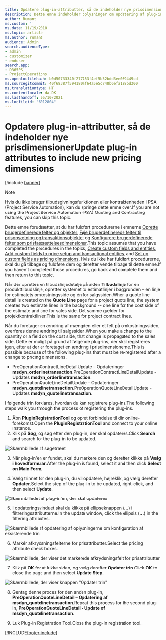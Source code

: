 ```yaml
---
title: Opdatere plug-in-attributter, så de indeholder nye prisdimensioner
description: Dette emne indeholder oplysninger om opdatering af plug-in-attributter til prisdimensioner.
author: Rumant
ms.custom: ''
ms.date: 11/19/2018
ms.topic: article
ms.author: rumant
audience: Admin
search.audienceType:
- admin
- customizer
- enduser
search.app:
- D365PS
- ProjectOperations
ms.openlocfilehash: b0d50733340f277453f4ef5b52bdd3ee089449cd
ms.sourcegitcommit: 40f68387f594180af64a5e5c748b6efa188bd300
ms.translationtype: HT
ms.contentlocale: da-DK
ms.lasthandoff: 05/10/2021
ms.locfileid: "6012804"
---
```

# <a name="update-plug-in-attributes-to-include-new-pricing-dimensions"></a><span data-ttu-id="7fbf5-103">Opdatere plug-in-attributter, så de indeholder nye prisdimensioner</span><span class="sxs-lookup"><span data-stu-id="7fbf5-103">Update plug-in attributes to include new pricing dimensions</span></span>

[!include [banner](../includes/psa-now-project-operations.md)]

> [!NOTE]
> <span data-ttu-id="7fbf5-104">Hvis du ikke bruger tilbudsgivningsfunktionen eller kontraktenheden i PSA (Project Service Automation), kan du springe dette emne over.</span><span class="sxs-lookup"><span data-stu-id="7fbf5-104">If you are not using the Project Service Automation (PSA) Quoting and Contracting features, you can skip this topic.</span></span>

<span data-ttu-id="7fbf5-105">Dette emne forudsætter, at du har fuldført procedurerne i emnerne [Oprette brugerdefinerede felter og objekter](create-custom-fields-entities.md), [Føje brugerdefinerede felter til prisopsætning og transaktionsobjekter](field-references.md) og [Konfigurere brugerdefinerede felter som prisfastsættelsesdimensioner](set-up-pricing-dimensions.md).</span><span class="sxs-lookup"><span data-stu-id="7fbf5-105">This topic assumes that you have completed the procedures in the topics, [Create custom fields and entities](create-custom-fields-entities.md), [Add custom fields to price setup and transactional entities](field-references.md), and [Set up custom fields as pricing dimensions](set-up-pricing-dimensions.md).</span></span> <span data-ttu-id="7fbf5-106">Hvis du ikke har fuldført procedurerne, skal du gå tilbage og fuldføre dem og derefter vende tilbage til dette emne.</span><span class="sxs-lookup"><span data-stu-id="7fbf5-106">If you haven't completed those procedures, go back and complete them and then return to this topic.</span></span>

<span data-ttu-id="7fbf5-107">Når der oprettes en tilbudslinjedetalje på siden **Tilbudslinje** for en produkttilbudslinje, opretter systemet to estimatlinjer i baggrunden – en linje for estimatets omkostningsside og én for salgssiden.</span><span class="sxs-lookup"><span data-stu-id="7fbf5-107">When a quote line detail is created on the **Quote Line** page for a project quote line, the system creates two estimate lines in the background -- one line for the cost side of the estimate and one for sales side.</span></span> <span data-ttu-id="7fbf5-108">Det samme gælder for projektkontraktlinjer.</span><span class="sxs-lookup"><span data-stu-id="7fbf5-108">This is the same  for project contract lines.</span></span>

<span data-ttu-id="7fbf5-109">Når du foretager en ændring af mængden eller et felt på omkostningssiden, overføres denne ændring til salgssiden.</span><span class="sxs-lookup"><span data-stu-id="7fbf5-109">When you make a change to the quantity or a field on the cost side, that change is propagated to the sales side.</span></span> <span data-ttu-id="7fbf5-110">Dette er muligt på grund af følgende plug-ins, der skal registreres igen, efter at der er foretaget en ændring i prisdimensionerne.</span><span class="sxs-lookup"><span data-stu-id="7fbf5-110">This is possible because of the following plug-ins that must be re-registered after a change to pricing dimensions.</span></span>

- <span data-ttu-id="7fbf5-111">PreOperationContractLineDetailUpdate – Opdateringer **msdyn_orderlinetransaction**.</span><span class="sxs-lookup"><span data-stu-id="7fbf5-111">PreOperationContractLineDetailUpdate - Updates **msdyn_orderlinetransaction**.</span></span>
- <span data-ttu-id="7fbf5-112">PreOperationQuoteLineDetailUpdate – Opdateringer **msdyn_quotelinetransaction**.</span><span class="sxs-lookup"><span data-stu-id="7fbf5-112">PreOperationQuoteLineDetailUpdate - Updates **msdyn_quotelinetransaction**.</span></span>

<span data-ttu-id="7fbf5-113">I følgende trin forklares, hvordan du kan registrere plug-ins.</span><span class="sxs-lookup"><span data-stu-id="7fbf5-113">The following steps walk you through the process of registering the plug-ins.</span></span>

1. <span data-ttu-id="7fbf5-114">Åbn **PluginRegistrationTool** og opret forbindelse til din online-forekomst.</span><span class="sxs-lookup"><span data-stu-id="7fbf5-114">Open the **PluginRegistrationTool** and connect to your online instance.</span></span>
2. <span data-ttu-id="7fbf5-115">Klik på **Søg**, og søg efter den plug-in, der skal opdateres.</span><span class="sxs-lookup"><span data-stu-id="7fbf5-115">Click **Search** and search for the plug-in to be updated.</span></span>

 ![Skærmbillede af søgetræet](media/PRT-1.png)

3. <span data-ttu-id="7fbf5-117">Når plug-in'en er fundet, skal du markere den og derefter klikke på **Vælg i hovedformular**.</span><span class="sxs-lookup"><span data-stu-id="7fbf5-117">After the plug-in is found, select it and then click **Select on Main Form**.</span></span>

4. <span data-ttu-id="7fbf5-118">Vælg trinnet for den plug-in, du vil opdatere, højreklik, og vælg derefter **Opdater**.</span><span class="sxs-lookup"><span data-stu-id="7fbf5-118">Select the step of the plug-in to be updated, right-click, and then select **Update**.</span></span>

 ![Skærmbilledet af plug-in'en, der skal opdateres](media/PRT-2.png)
 
5. <span data-ttu-id="7fbf5-120">I opdateringsvinduet skal du klikke på ellipseknappen (**...**) i filtreringsattributterne.</span><span class="sxs-lookup"><span data-stu-id="7fbf5-120">In the update window, click the ellipsis (**...**) in the filtering attributes.</span></span>

 ![Skærmbillede af opdatering af oplysningerne om konfiguration af eksisterende trin](media/PRT-3.png)
 
6. <span data-ttu-id="7fbf5-122">Markér afkrydsningsfelterne for prisattributter.</span><span class="sxs-lookup"><span data-stu-id="7fbf5-122">Select the pricing attribute check boxes.</span></span>

 ![Skærmbillede, der viser det markerede afkrydsningsfelt for prisattributter](media/PRT-4.png)

7. <span data-ttu-id="7fbf5-124">Klik på **OK** for at lukke siden, og vælg derefter **Opdater trin**.</span><span class="sxs-lookup"><span data-stu-id="7fbf5-124">Click **OK** to close the page and then select **Update Step**.</span></span>

 ![Skærmbillede, der viser knappen "Opdater trin"](media/PRT-5.png)
 
8. <span data-ttu-id="7fbf5-126">Gentag denne proces for den anden plug-in, **PreOperationQuoteLineDetail – Opdatering af msdyn_quotelinetransaction**.</span><span class="sxs-lookup"><span data-stu-id="7fbf5-126">Repeat this process for the second plug-in, **PreOperationQuoteLineDetail - Update of msdyn_quotelinetransaction**.</span></span>

9. <span data-ttu-id="7fbf5-127">Luk Plug-in Registration Tool.</span><span class="sxs-lookup"><span data-stu-id="7fbf5-127">Close the plug-in registration tool.</span></span>



[!INCLUDE[footer-include](../includes/footer-banner.md)]
